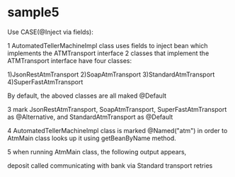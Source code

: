 sample5
===============

Use CASE(@Inject via fields):

1 AutomatedTellerMachineImpl class uses fields to inject bean which implements the ATMTransport interface
2 classes that implement the ATMTransport interface have four classes:

1)JsonRestAtmTransport
2)SoapAtmTransport
3)StandardAtmTransport
4)SuperFastAtmTransport

By default, the aboved classes are all maked @Default

3 mark JsonRestAtmTransport,  SoapAtmTransport, SuperFastAtmTransport as @Alternative, and StandardAtmTransport as @Default

4 AutomatedTellerMachineImpl class is marked @Named("atm") in order to AtmMain class looks up it using getBeanByName method.

5 when running AtmMain class,  the following output appears,

deposit called
communicating with bank via Standard transport retries
